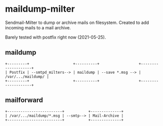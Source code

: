 # maildump-milter

Sendmail-Milter to dump or archive mails on filesystem.
Created to add incoming mails to a mail archive.

Barely tested with postfix right now (2021-05-25). 

## maildump

    +---------+                    +----------+                  +--------------------+
    | Postfix | --smtpd_milters--> | maildump | --save *.msg --> | /var/.../maildump/ |
    +---------+                    +----------+                  +--------------------+
                                                                     
## mailforward

    +-------------------------+           +--------------+
    | /var/.../maildump/*.msg | --smtp--> | Mail-Archive |
    +-------------------------+           +--------------+
    


